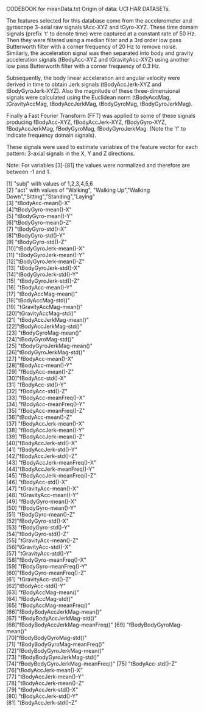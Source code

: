 CODEBOOK for meanData.txt 
Origin of data: UCI HAR DATASETs. 

The features selected for this database come from the accelerometer and gyroscope 3-axial raw signals tAcc-XYZ and tGyro-XYZ. These time domain signals (prefix 't' to denote time) were captured at a constant rate of 50 Hz. Then they were filtered using a median filter and a 3rd order low pass Butterworth filter with a corner frequency of 20 Hz to remove noise. Similarly, the acceleration signal was then separated into body and gravity acceleration signals (tBodyAcc-XYZ and tGravityAcc-XYZ) using another low pass Butterworth filter with a corner frequency of 0.3 Hz. 

Subsequently, the body linear acceleration and angular velocity were derived in time to obtain Jerk signals (tBodyAccJerk-XYZ and tBodyGyroJerk-XYZ). Also the magnitude of these three-dimensional signals were calculated using the Euclidean norm (tBodyAccMag, tGravityAccMag, tBodyAccJerkMag, tBodyGyroMag, tBodyGyroJerkMag). 

Finally a Fast Fourier Transform (FFT) was applied to some of these signals producing fBodyAcc-XYZ, fBodyAccJerk-XYZ, fBodyGyro-XYZ, fBodyAccJerkMag, fBodyGyroMag, fBodyGyroJerkMag. (Note the 'f' to indicate frequency domain signals). 

These signals were used to estimate variables of the feature vector for each pattern:  3-axial signals in the X, Y and Z directions.

Note: For variables [3]-[81] the values were normalized and therefore are between -1 and 1. 


 [1] "subj"  with values of 1,2,3,4,5,6                        
 [2] "act" with values of "Walking", "Walking Up","Walking Down","Sitting","Standing","Laying"                            
 [3] "tBodyAcc-mean()-X"               
 [4]"tBodyGyro-mean()-X"             
 [5] "tBodyGyro-mean()-Y"              
 [6]"tBodyGyro-mean()-Z"             
 [7] "tBodyGyro-std()-X"               
 [8]"tBodyGyro-std()-Y"              
 [9] "tBodyGyro-std()-Z"               
 [10]"tBodyGyroJerk-mean()-X"         
 [11] "tBodyGyroJerk-mean()-Y"          
 [12]"tBodyGyroJerk-mean()-Z"         
 [13] "tBodyGyroJerk-std()-X"           
 [14]"tBodyGyroJerk-std()-Y"          
 [15] "tBodyGyroJerk-std()-Z"           
 [16] "tBodyAcc-mean()-Y"              
 [17] "tBodyAccMag-mean()"              
 [18]"tBodyAccMag-std()"              
 [19] "tGravityAccMag-mean()"           
 [20]"tGravityAccMag-std()"           
 [21] "tBodyAccJerkMag-mean()"          
 [22]"tBodyAccJerkMag-std()"          
 [23] "tBodyGyroMag-mean()"             
 [24]"tBodyGyroMag-std()"             
 [25] "tBodyGyroJerkMag-mean()"         
 [26]"tBodyGyroJerkMag-std()"         
 [27] "fBodyAcc-mean()-X"               
 [28]"fBodyAcc-mean()-Y"              
 [29] "fBodyAcc-mean()-Z"               
 [30]"fBodyAcc-std()-X"               
 [31] "fBodyAcc-std()-Y"                
 [32] "fBodyAcc-std()-Z"               
 [33] "fBodyAcc-meanFreq()-X"           
 [34] "fBodyAcc-meanFreq()-Y"          
 [35] "fBodyAcc-meanFreq()-Z"           
 [36]"tBodyAcc-mean()-Z"              
 [37] "fBodyAccJerk-mean()-X"           
 [38] "fBodyAccJerk-mean()-Y"          
 [39] "fBodyAccJerk-mean()-Z"           
 [40]"fBodyAccJerk-std()-X"           
 [41] "fBodyAccJerk-std()-Y"            
 [42]"fBodyAccJerk-std()-Z"           
 [43] "fBodyAccJerk-meanFreq()-X"       
 [44]"fBodyAccJerk-meanFreq()-Y"      
 [45] "fBodyAccJerk-meanFreq()-Z"       
 [46] "tBodyAcc-std()-X"               
 [47] "tGravityAcc-mean()-X"            
 [48] "tGravityAcc-mean()-Y"           
 [49] "fBodyGyro-mean()-X"              
 [50] "fBodyGyro-mean()-Y"             
 [51] "fBodyGyro-mean()-Z"              
 [52]"fBodyGyro-std()-X"              
 [53] "fBodyGyro-std()-Y"               
 [54]"fBodyGyro-std()-Z"              
 [55] "tGravityAcc-mean()-Z"            
 [56]"tGravityAcc-std()-X"            
 [57] "tGravityAcc-std()-Y"             
 [58]"fBodyGyro-meanFreq()-X"         
 [59] "fBodyGyro-meanFreq()-Y"          
 [60]"fBodyGyro-meanFreq()-Z"         
 [61] "tGravityAcc-std()-Z"             
 [62]"tBodyAcc-std()-Y"               
 [63] "fBodyAccMag-mean()"              
 [64] "fBodyAccMag-std()"              
 [65] "fBodyAccMag-meanFreq()"          
 [66]"fBodyBodyAccJerkMag-mean()"     
 [67] "fBodyBodyAccJerkMag-std()"       
 [68]"fBodyBodyAccJerkMag-meanFreq()" 
 [69] "fBodyBodyGyroMag-mean()"         
 [70]"fBodyBodyGyroMag-std()"         
 [71] "fBodyBodyGyroMag-meanFreq()"     
 [72]"fBodyBodyGyroJerkMag-mean()"    
 [73] "fBodyBodyGyroJerkMag-std()"      
 [74]"fBodyBodyGyroJerkMag-meanFreq()"
 [75] "tBodyAcc-std()-Z"                
 [76]"tBodyAccJerk-mean()-X"          
 [77] "tBodyAccJerk-mean()-Y"           
 [78] "tBodyAccJerk-mean()-Z"          
 [79] "tBodyAccJerk-std()-X"            
 [80] "tBodyAccJerk-std()-Y"           
 [81] "tBodyAccJerk-std()-Z"

